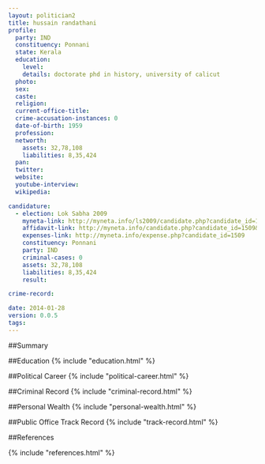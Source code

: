```yaml
---
layout: politician2
title: hussain randathani
profile: 
  party: IND
  constituency: Ponnani
  state: Kerala
  education: 
    level: 
    details: doctorate phd in history, university of calicut
  photo: 
  sex: 
  caste: 
  religion: 
  current-office-title: 
  crime-accusation-instances: 0
  date-of-birth: 1959
  profession: 
  networth: 
    assets: 32,78,108
    liabilities: 8,35,424
  pan: 
  twitter: 
  website: 
  youtube-interview: 
  wikipedia: 

candidature: 
  - election: Lok Sabha 2009
    myneta-link: http://myneta.info/ls2009/candidate.php?candidate_id=1509
    affidavit-link: http://myneta.info/candidate.php?candidate_id=1509&scan=original
    expenses-link: http://myneta.info/expense.php?candidate_id=1509
    constituency: Ponnani 
    party: IND
    criminal-cases: 0
    assets: 32,78,108
    liabilities: 8,35,424
    result:  

crime-record: 

date: 2014-01-28
version: 0.0.5
tags: 
---
```

##Summary


##Education
{% include "education.html" %}


##Political Career
{% include "political-career.html" %}


##Criminal Record
{% include "criminal-record.html" %}


##Personal Wealth
{% include "personal-wealth.html" %}


##Public Office Track Record
{% include "track-record.html" %}


##References


{% include "references.html" %}